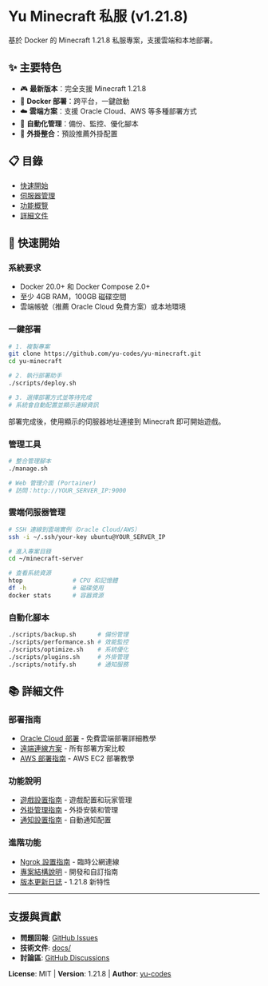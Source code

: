 # Yu Minecraft 私服 (v1.21.8)

基於 Docker 的 Minecraft 1.21.8 私服專案，支援雲端和本地部署。

## ✨ 主要特色

- 🎮 **最新版本**：完全支援 Minecraft 1.21.8
- 🐳 **Docker 部署**：跨平台，一鍵啟動
- ☁️ **雲端方案**：支援 Oracle Cloud、AWS 等多種部署方式
- 🔧 **自動化管理**：備份、監控、優化腳本
- 🔌 **外掛整合**：預設推薦外掛配置

## 📋 目錄

- [快速開始](#-快速開始)
- [伺服器管理](#-伺服器管理)
- [功能概覽](#-功能概覽)
- [詳細文件](#-詳細文件)

## 🚀 快速開始

### 系統要求

- Docker 20.0+ 和 Docker Compose 2.0+
- 至少 4GB RAM，100GB 磁碟空間
- 雲端帳號（推薦 Oracle Cloud 免費方案）或本地環境

### 一鍵部署

```bash
# 1. 複製專案
git clone https://github.com/yu-codes/yu-minecraft.git
cd yu-minecraft

# 2. 執行部署助手
./scripts/deploy.sh

# 3. 選擇部署方式並等待完成
# 系統會自動配置並顯示連線資訊
```

部署完成後，使用顯示的伺服器地址連接到 Minecraft 即可開始遊戲。

### 管理工具

```bash
# 整合管理腳本
./manage.sh

# Web 管理介面 (Portainer)
# 訪問：http://YOUR_SERVER_IP:9000
```

### 雲端伺服器管理

```bash
# SSH 連線到雲端實例（Oracle Cloud/AWS）
ssh -i ~/.ssh/your-key ubuntu@YOUR_SERVER_IP

# 進入專案目錄
cd ~/minecraft-server

# 查看系統資源
htop              # CPU 和記憶體
df -h             # 磁碟使用
docker stats      # 容器資源
```

### 自動化腳本

```bash
./scripts/backup.sh      # 備份管理
./scripts/performance.sh # 效能監控
./scripts/optimize.sh    # 系統優化
./scripts/plugins.sh     # 外掛管理
./scripts/notify.sh      # 通知服務
```

## 📚 詳細文件

### 部署指南
- [Oracle Cloud 部署](./docs/ORACLE_CLOUD_GUIDE.md) - 免費雲端部署詳細教學
- [遠端連線方案](./docs/REMOTE_CONNECTION_GUIDE.md) - 所有部署方案比較
- [AWS 部署指南](./docs/AWS_DEPLOYMENT_GUIDE.md) - AWS EC2 部署教學

### 功能說明
- [遊戲設置指南](./docs/GAME_GUIDE.md) - 遊戲配置和玩家管理
- [外掛管理指南](./docs/PLUGIN_MANAGER_GUIDE.md) - 外掛安裝和管理
- [通知設置指南](./docs/NOTIFICATION_SETUP_GUIDE.md) - 自動通知配置

### 進階功能
- [Ngrok 設置指南](./docs/NGROK_SETUP_GUIDE.md) - 臨時公網連線
- [專案結構說明](./docs/PROJECT_STRUCTURE.md) - 開發和自訂指南
- [版本更新日誌](./docs/VERSION_1.21.8.md) - 1.21.8 新特性

---

## 支援與貢獻

- **問題回報**: [GitHub Issues](https://github.com/yu-codes/yu-minecraft/issues)
- **技術文件**: [docs/](./docs/)
- **討論區**: [GitHub Discussions](https://github.com/yu-codes/yu-minecraft/discussions)

**License**: MIT | **Version**: 1.21.8 | **Author**: [yu-codes](https://github.com/yu-codes)
